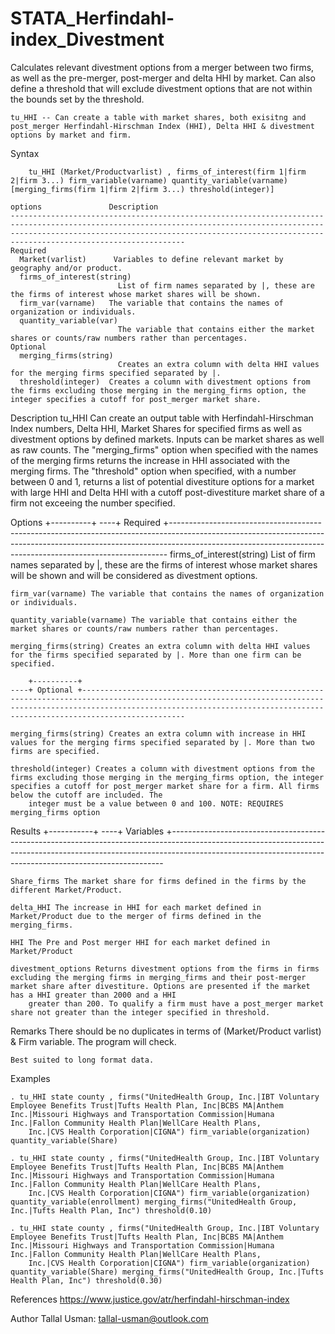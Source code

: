 # STATA_Herfindahl-index_Divestment
Calculates relevant divestment options from a merger between two firms, as well as the pre-merger, post-merger and delta HHI by market. Can also define a threshold that will exclude divestment options that are not within the bounds set by the threshold.


    tu_HHI -- Can create a table with market shares, both exisitng and post_merger Herfindahl-Hirschman Index (HHI), Delta HHI & divestment options by market and firm.

Syntax

        tu_HHI (Market/Productvarlist) , firms_of_interest(firm 1|firm 2|firm 3...) firm_variable(varname) quantity_variable(varname) [merging_firms(firm 1|firm 2|firm 3...) threshold(integer)]

    options               Description
    ---------------------------------------------------------------------------------------------------------------------------------------------------------------------------------------------------------------------------------------------------------
    Required
      Market(varlist)      Variables to define relevant market by geography and/or product.
      firms_of_interest(string)
                            List of firm names separated by |, these are the firms of interest whose market shares will be shown.
      firm_var(varname)   The variable that contains the names of organization or individuals.
      quantity_variable(var)
                            The variable that contains either the market shares or counts/raw numbers rather than percentages.
    Optional
      merging_firms(string)
                            Creates an extra column with delta HHI values for the merging firms specified separated by |.
      threshold(integer)  Creates a column with divestment options from the firms excluding those merging in the merging_firms option, the integer specifies a cutoff for post_merger market share.

Description
    tu_HHI Can create an output table with Herfindahl-Hirschman Index numbers, Delta HHI, Market Shares for specified firms as well as divestment options by defined markets. Inputs can be market shares as well as raw counts. The "merging_firms" option
    when specified with the names of the merging firms returns the increase in HHI associated with the merging firms. The "threshold" option when specified, with a number between 0 and 1, returns a list of potential divestiture options for a market with
    large HHI and Delta HHI with a cutoff post-divestiture market share of a firm not exceeing the number specified.

Options
        +----------+
    ----+ Required +-----------------------------------------------------------------------------------------------------------------------------------------------------------------------------------------------------------------------------------------
    firms_of_interest(string) List of firm names separated by |, these are the firms of interest whose market shares will be shown and will be considered as divestment options.

    firm_var(varname) The variable that contains the names of organization or individuals.

    quantity_variable(varname) The variable that contains either the market shares or counts/raw numbers rather than percentages.

    merging_firms(string) Creates an extra column with delta HHI values for the firms specified separated by |. More than one firm can be specified.

        +----------+
    ----+ Optional +-----------------------------------------------------------------------------------------------------------------------------------------------------------------------------------------------------------------------------------------

    merging_firms(string) Creates an extra column with increase in HHI values for the merging firms specified separated by |. More than two firms are specified.

    threshold(integer) Creates a column with divestment options from the firms excluding those merging in the merging_firms option, the integer specifies a cutoff for post_merger market share for a firm. All firms below the cutoff are included. The
        integer must be a value between 0 and 100. NOTE: REQUIRES merging_firms option

Results
        +-----------+
    ----+ Variables +----------------------------------------------------------------------------------------------------------------------------------------------------------------------------------------------------------------------------------------

    Share_firms The market share for firms defined in the firms by the different Market/Product.

    delta_HHI The increase in HHI for each market defined in Market/Product due to the merger of firms defined in the merging_firms.

    HHI The Pre and Post merger HHI for each market defined in Market/Product

    divestment_options Returns divestment options from the firms in firms excluding the merging firms in merging_firms and their post-merger market share after divestiture. Options are presented if the market has a HHI greater than 2000 and a HHI
        greater than 200. To qualify a firm must have a post_merger market share not greater than the integer specified in threshold.

Remarks
    There should be no duplicates in terms of (Market/Product varlist) & Firm variable. The program will check.

    Best suited to long format data.

Examples

    . tu_HHI state county , firms("UnitedHealth Group, Inc.|IBT Voluntary Employee Benefits Trust|Tufts Health Plan, Inc|BCBS MA|Anthem Inc.|Missouri Highways and Transportation Commission|Humana Inc.|Fallon Community Health Plan|WellCare Health Plans,
        Inc.|CVS Health Corporation|CIGNA") firm_variable(organization) quantity_variable(Share)

    . tu_HHI state county , firms("UnitedHealth Group, Inc.|IBT Voluntary Employee Benefits Trust|Tufts Health Plan, Inc|BCBS MA|Anthem Inc.|Missouri Highways and Transportation Commission|Humana Inc.|Fallon Community Health Plan|WellCare Health Plans,
        Inc.|CVS Health Corporation|CIGNA") firm_variable(organization) quantity_variable(enrollment) merging_firms("UnitedHealth Group, Inc.|Tufts Health Plan, Inc") threshold(0.10)

    . tu_HHI state county , firms("UnitedHealth Group, Inc.|IBT Voluntary Employee Benefits Trust|Tufts Health Plan, Inc|BCBS MA|Anthem Inc.|Missouri Highways and Transportation Commission|Humana Inc.|Fallon Community Health Plan|WellCare Health Plans,
        Inc.|CVS Health Corporation|CIGNA") firm_variable(organization) quantity_variable(Share) merging_firms("UnitedHealth Group, Inc.|Tufts Health Plan, Inc") threshold(0.30)

References
    https://www.justice.gov/atr/herfindahl-hirschman-index

Author
    Tallal Usman: tallal-usman@outlook.com
